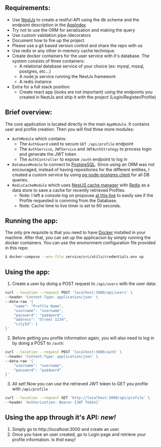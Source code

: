 ## Requirements:

- Use [NestJs](https://github.com/nestjs/nest) to create a restful-API using the db scheme and the endpoint description in the [AppIndex](https://github.com/maurocasciati/interview-challenge-101/blob/main/Requirements.md#appindex)
- Try not to use the ORM for serialization and making the query
- Use custom validation pipe /decorators 
- Document how to fire up the project
- Please use a git based version control and share the repo with us
- Use redis or any other in-memory cache technique.  
- Create docker containers for the user service with it's database. The system consists of three containers:
  - A relational database service of your choice (ex: mysql, mssql, postgres, etc...)
  - A node js service running the NestJs framework
  - A redis instance
- Extra for a full stack position:
  - Create react app (looks are not important) using the endpoints you created in NestJs and ship it with the project (Login/Register/Profile)

## Brief overview:

The core application is located directly in the main `AppModule`. It contains user and profile creation. Then you will find three more modules:
- `AuthModule` which contains:
  - The `AuthGuard` used to secure `GET /api/profile` endpoint
  - The `AuthService`, `JWTService` and `JWTAuthStrategy` to process login and generate the JWT token
  - The `AuthController` to expose `/auth` endpoint to log in
- `DatabaseModule` to connect to [PostgreSQL](https://www.postgresql.org/). Since using an ORM was not encouraged, instead of having repositories for the different entities, I created a custom service by using [pg node-postgres client](https://node-postgres.com/) for all DB queries.
- `RedisCacheModule` which uses [NestJS cache manager](https://www.npmjs.com/package/cache-manager) with [Redis](https://redis.io/) as a data store to save a cache for recently retrieved Profiles. 
  - Note: I left a console log on propouse [at this line](https://github.com/maurocasciati/interview-challenge-101/blob/main/src/app.service.ts#L38) to easily see if the Profile requested is comming from the Database.
  - Note: Cache time to live timer is set to 60 seconds.

## Running the app:

The only pre requisite is that you need to have [Docker](https://www.docker.com/get-started/) installed in your machine.
After that, you can set up the applicacion by simply running the docker containers. You can use the environment configuration file provided in this repo:

```bash
$ docker-compose --env-file service/src/utils/credentials.env up
```

## Using the app:

1. Create a user by doing a POST request to `/api/users` with the user data:
```bash
curl --location --request POST 'localhost:5000/api/users' \
--header 'Content-Type: application/json' \
--data-raw '{
    "name": "Profile Name",
    "username": "username",
    "password": "pa$$word",
    "address": "Street 1234",
    "cityId": 1
}'
```

2. Before getting you profile information again, you will also need to log in by doing a POST to `/auth`:

```bash
curl --location --request POST 'localhost:5000/auth' \
--header 'Content-Type: application/json' \
--data-raw '{
    "username": "username",
    "password": "pa$$word"
}'
```

3. All set! Now you can use the retrieved JWT token to GET you profile with `/api/profile`
```bash
curl --location --request GET 'http://localhost:5000/api/profile' \
--header 'Authorization: Bearer {JWT Token}'
```

## Using the app through it's API: _*new!*_

1. Simply go to http://localhost:3000 and create an user.
2. Once you have an user created, go to Login page and retrieve your profile information. Is *that* easy!

